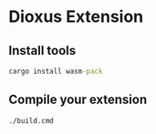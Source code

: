 # Dioxus Extension

## Install tools

```cmd
cargo install wasm-pack
```

## Compile your extension

```cmd
./build.cmd
```
